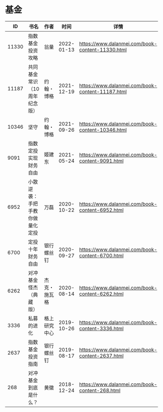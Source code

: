 # 基金

| ID | 书名 | 作者 | 时间 | 详情 | 下载页面 | EPUB下载链接 | MOBI下载链接 | AZW3下载链接 |
| --- | --- | --- | --- | --- | --- | --- | --- | --- |
| 11330 | 指数基金投资攻略 | 翁量 | 2022-01-13 | https://www.dalanmei.com/book-content-11330.html | https://www.dalanmei.com/download-book-11330.html | http://ct.dalanmei.com/f/31084289-570169670-f63324 | http://ct.dalanmei.com/f/31084289-570305629-533657 | http://ct.dalanmei.com/f/31084289-570377434-5557ee |
| 11187 | 共同基金常识（10周年纪念版） | 约翰・博格 | 2021-12-19 | https://www.dalanmei.com/book-content-11187.html | https://www.dalanmei.com/download-book-11187.html | http://ct.dalanmei.com/f/31084289-570161797-44bf19 | http://ct.dalanmei.com/f/31084289-570314196-d09006 | http://ct.dalanmei.com/f/31084289-570379601-2c33a2 |
| 10346 | 坚守 | 约翰・博格 | 2021-09-26 | https://www.dalanmei.com/book-content-10346.html | https://www.dalanmei.com/download-book-10346.html | http://ct.dalanmei.com/f/31084289-569476298-a0794a | http://ct.dalanmei.com/f/31084289-570253382-117eca | http://ct.dalanmei.com/f/31084289-571412244-33eeb1 |
| 9091 | 指数定投实现财务自由 | 姬建东 | 2021-05-24 | https://www.dalanmei.com/book-content-9091.html | https://www.dalanmei.com/download-book-9091.html | http://ct.dalanmei.com/f/31084289-571723633-b2e52c | http://ct.dalanmei.com/f/31084289-572112452-901aa9 | http://ct.dalanmei.com/f/31084289-572116426-19e424 |
| 6952 | 小散逆袭：手把手教你做量化定投 | 万磊 | 2020-10-22 | https://www.dalanmei.com/book-content-6952.html | https://www.dalanmei.com/download-book-6952.html | http://ct.dalanmei.com/f/31084289-571543175-e90ec5 | http://ct.dalanmei.com/f/31084289-571813204-6b478b | http://ct.dalanmei.com/f/31084289-572196506-665034 |
| 6700 | 定投十年财务自由 | 银行螺丝钉 | 2020-09-27 | https://www.dalanmei.com/book-content-6700.html | https://www.dalanmei.com/download-book-6700.html | http://ct.dalanmei.com/f/31084289-571549300-e8b82c | http://ct.dalanmei.com/f/31084289-571827890-7f7bd7 | http://ct.dalanmei.com/f/31084289-572200048-d7e2fa |
| 6262 | 对冲基金怪杰（典藏版） | 杰克・施瓦格 | 2020-08-14 | https://www.dalanmei.com/book-content-6262.html | https://www.dalanmei.com/download-book-6262.html | http://ct.dalanmei.com/f/31084289-571556212-cae878 | http://ct.dalanmei.com/f/31084289-571913001-01cd9f | http://ct.dalanmei.com/f/31084289-572203396-8ff78b |
| 3336 | 私募的进化 | 格上研究中心 | 2019-10-26 | https://www.dalanmei.com/book-content-3336.html | https://www.dalanmei.com/download-book-3336.html | http://ct.dalanmei.com/f/31084289-571556023-a57b9b | http://ct.dalanmei.com/f/31084289-571911806-831c34 | http://ct.dalanmei.com/f/31084289-572072984-635e6e |
| 2637 | 指数基金投资指南 | 银行螺丝钉 | 2019-08-17 | https://www.dalanmei.com/book-content-2637.html | https://www.dalanmei.com/download-book-2637.html | http://ct.dalanmei.com/f/31084289-571584077-d11aa8 | http://ct.dalanmei.com/f/31084289-571735864-c9b91b | http://ct.dalanmei.com/f/31084289-571854218-cfd005 |
| 268 | 对冲基金到底是什么？ | 黄徽 | 2018-12-24 | https://www.dalanmei.com/book-content-268.html | https://www.dalanmei.com/download-book-268.html | http://ct.dalanmei.com/f/31084289-571456700-ad0c9c | http://ct.dalanmei.com/f/31084289-571789195-9df2f0 | http://ct.dalanmei.com/f/31084289-571894233-1ada8a |
